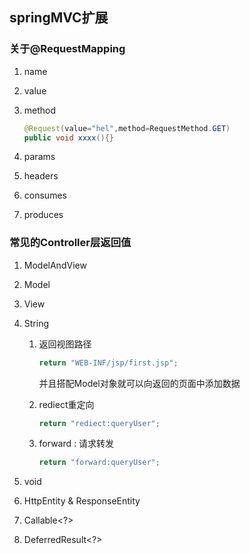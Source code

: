 ## springMVC扩展

### 关于@RequestMapping

1. name

2. value

3. method

   ```java
   @Request(value="hel",method=RequestMethod.GET)
   public void xxxx(){}
   ```

   

4. params

5. headers

6. consumes

7. produces

### 常见的Controller层返回值

1. ModelAndView

2. Model

3. View

4. String

   1. 返回视图路径

      ```java
      return "WEB-INF/jsp/first.jsp";
      ```

      并且搭配Model对象就可以向返回的页面中添加数据

   2. rediect重定向

      ```java
      return "rediect:queryUser";
      ```

   3. forward : 请求转发

      ```java
      return "forward:queryUser";
      ```

      

5. void

6. HttpEntity<?> & ResponseEntity<?>

7. Callable<?>

8. DeferredResult<?>

